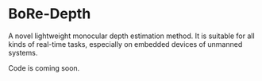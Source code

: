# BoRe-Depth
A novel lightweight monocular depth estimation method.
It is suitable for all kinds of real-time tasks, especially on embedded devices of unmanned systems.

Code is coming soon.
